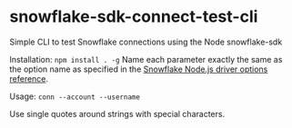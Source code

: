# snowflake-sdk-connect-test-cli
Simple CLI to test Snowflake connections using the Node snowflake-sdk

Installation:
`
npm install . -g
`
Name each parameter exactly the same as the option name as specified in the [Snowflake Node.js driver options reference](https://docs.snowflake.com/en/developer-guide/node-js/nodejs-driver).

Usage:
`
conn --account --username
`

Use single quotes around strings with special characters.

